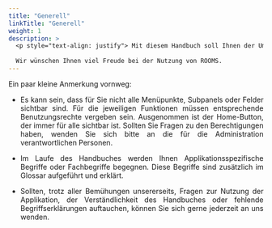 ```yaml
---
title: "Generell"
linkTitle: "Generell"
weight: 1
description: >
  <p style="text-align: justify"> Mit diesem Handbuch soll Ihnen der Umgang mit ROOMS erleichtert  und die Funktionsweisen erklärt werden. Es dient als Leitfaden für Schulungen sowie als Nachschlagewerk im täglichen Gebrauch. </p>
  
  Wir wünschen Ihnen viel Freude bei der Nutzung von ROOMS.
---
```


Ein paar kleine Anmerkung vornweg:



-  <p style="text-align: justify"> Es kann sein, dass für Sie nicht alle Menüpunkte, Subpanels oder Felder sichtbar sind. Für die jeweiligen Funktionen müssen entsprechende Benutzungsrechte vergeben sein. Ausgenommen ist der Home-Button, der immer für alle sichtbar ist. Sollten Sie Fragen zu den Berechtigungen haben, wenden Sie sich bitte an die für die Administration verantwortlichen Personen. </p>

-  <p style="text-align: justify"> Im Laufe des Handbuches werden Ihnen Applikationsspezifische Begriffe oder Fachbegriffe begegnen. Diese Begriffe sind zusätzlich im Glossar aufgeführt und erklärt. </p>

-  <p style="text-align: justify"> Sollten, trotz aller Bemühungen unsererseits, Fragen zur Nutzung der Applikation, der Verständlichkeit des Handbuches oder fehlende Begriffserklärungen auftauchen, können Sie sich gerne jederzeit an uns wenden. </p>



